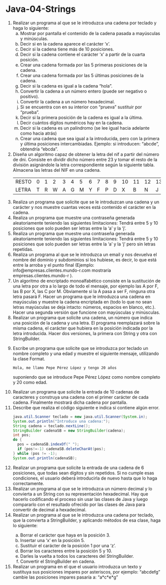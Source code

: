 # Java-04-Strings

<ol>
  <li>
    Realizar un programa al que se le introduzca una cadena por teclado y haga lo siguiente:
    <ol type="a">
      <li>
        Mostrar por pantalla el contenido de la cadena pasada a mayúsculas y minúsculas.
      </li>
      <li>
        Decir si en la cadena aparece el carácter ‘x’.
      </li>
      <li>
        Decir si la cadena tiene más de 10 posiciones.
      </li>
      <li>
        Decir si la cadena contiene el carácter ‘x’ a partir de la cuarta posición.
      </li>
      <li>
        Crear una cadena formada por las 5 primeras posiciones de la cadena.
      </li>
      <li>
        Crear una cadena formada por las 5 últimas posiciones de la cadena.
      </li>
      <li>
        Decir si la cadena es igual a la cadena “hola”.
      </li>
      <li>
        Convertir la cadena a un número entero (puede ser negativo o positivo).
      </li>
      <li>
        Convertir la cadena a un número hexadecimal.
      </li>
      <li>
        Si se encuentra con en su interior con “prueva” sustituir por “prueba”.
      </li>
      <li>
        Decir si la primera posición de la cadena es igual a la última.
      </li>
      <li>
        Decir cuántos dígitos numéricos hay en la cadena.
      </li>
      <li>
        Decir si la cadena es un palíndromo (se lee igual hacia adelante como hacia atrás)
      </li>
      <li>
        Crear una cadena que sea igual a la introducida, pero con la primera y última posiciones intercambiadas. Ejemplo: si introducen: “abcde”, obtendría “ebcda”.
      </li>
    </ol>
    
  </li>
  <li>
    Diseña un algoritmo capaz de obtener la letra del nif a partir del número de dni.
    Consiste en dividir dicho número entre 23 y tomar el resto de la división asignándole la
    letra correspondiente según la siguiente tabla. Almacena las letras del NIF en una cadena.
  </li>
  <table>
      <tr>
        <td>
          RESTO
        </td>
        <td>0
        </td>
        <td>
        1
        </td>
        <td>2
        </td>
        <td>
        3
        </td>
        <td>
        4
        </td>
        <td>
        5
        </td>
        <td>6
        </td>
        <td>7
        </td>
        <td>8
        </td>
        <td>9
        </td>
        <td>10
        </td>
        <td>11
        </td>
        <td>12
        </td>
        <td>13
        </td>
        <td>14
        </td>
        <td>15
        </td>
        <td>16
        </td>
        <td>17
        </td>
        <td>18
        </td>
        <td>19
        </td>
        <td>20
        </td>
        <td>21
        </td>
        <td>22
        </td>
      </tr>
      <tr>
        <td>
        LETRA
        </td>
        <td>
        T
        </td>
        <td>R
        </td>
        <td>
        W
        </td>
        <td>
        A
        </td>
        <td>
        G
        </td>
        <td>M
        </td>
        <td>Y
        </td>
        <td>F
        </td>
        <td>P
        </td>
        <td>D
        </td>
        <td>X
        </td>
        <td>B
        </td>
        <td>N
        </td>
        <td>J
        </td>
        <td>Z
        </td>
        <td>S
        </td>
        <td>Q
        </td>
        <td>V
        </td>
        <td>H
        </td>
        <td>L
        </td>
        <td>C
        </td>
        <td>K
        </td>
        <td>
        E
        </td>
      </tr>
    </table>
  <li>
    Realiza un programa que solicite que se le introduzcan una cadena y un carácter y nos muestre cuantas veces está contenido el carácter en la cadena.
  </li>
  <li>
    Realiza un programa que muestre una contraseña generada aleatoriamente teniendo
    las siguientes limitaciones: Tendrá entre 5 y 10 posiciones que solo pueden ser letras entre
    la ‘a’ y la ‘j’.
  </li>
  <li>
    Realiza un programa que muestre una contraseña generada aleatoriamente teniendo
    las siguientes limitaciones: Tendrá entre 5 y 10 posiciones que solo pueden ser letras entre
    la ‘a’ y la ‘j’ pero sin letras repetidas.
  </li>
  <li>
    Realiza un programa al que se le introduzca un email y nos devuelva el nombre del
    dominio y subdominios si los hubiese, es decir, lo que está entre la arroba y el punto final
    (Ejemplo: info@empresas.clientes.mundo-r.com mostraría empresas.clientes.mundo-r ).
  </li>
  <li>
    Un algoritmo de encriptado monoalfabético consiste en la sustitución de una letra
    por otra a lo largo de todo el mensaje, por ejemplo las A por F, las B por X, las C por M.
    Obviamente si la A pasa a ser F, ninguna otra letra pasará F. Hacer un programa que le
    introduzca una cadena en mayúsculas y muestre la cadena encriptada en (todo lo que no
    sean letras mayúsculas se deja intacto: números, espacios en blanco, etc.). Hacer una
    segunda versión que funcione con mayúsculas y minúsculas.
  </li>
  <li>
    Realizar un programa que solicite una cadena, un número que indica una posición de
    la cadena y una letra. El programa reemplazará sobre la misma cadena, el carácter que
    hubiera en la posición indicada por la letra introducida. Hacer dos versiones, la primera con
    String y otra con StringBuilder.
  </li>
  <li>
    <p>Escribe un programa que solicite que se introduzca por teclado un nombre completo
    y una edad y muestre el siguiente mensaje, utilizando la clase Format.</p>
    
    
    Hola, me llamo Pepe Pérez López y tengo 20 años
   
  </li>
  <p>suponiendo que se introduce Pepe Pérez López como nombre completo y 20 como edad.</p>
  <li>
    Realizar un programa que solicite la entrada de 10 cadenas de caracteres y
    construya una cadena con el primer carácter de cada cadena. Finalmente mostrará dicha
    cadena por pantalla.
  </li>
  <li>
    Describe que realiza el código siguiente e indica si contiene algún error.
  </li>
  
  ```java
  java.util.Scanner teclado = new java.util.Scanner(System.in);
  System.out.println("Introduce una cadena:");
  String cadena = teclado.nextLine();
  StringBuilder cadenaSB = new StringBuilder(cadena);
  int pos;
  do {
    pos = cadenaSB.indexOf(" ");
    if (pos!=-1) cadenaSB.deleteCharAt(pos);
  } while (pos != -1);
  System.out.println(cadenaSB);
  ```
  <li>
    Realizar un programa que solicite la entrada de una cadena de 6 posiciones, que
    todas sean dígitos y sin repetidos. Si no cumple esas condiciones, el usuario deberá
    introducirla de nuevo hasta que lo haga correctamente.
  </li>
  <li>
    Realizar un programa al que se le introduzca un número decimal y lo convierta a un
    String con su representación hexadecimal. Hay que hacerlo codificando el proceso sin usar
    las clases de Java y luego compararlo con el resultado ofrecido por las clases de Java para
    convertir de decimal a hexadecimal.
  </li>
  <li>
    Realizar un programa al que se le introduzca una cadena por teclado, que la
    convierta a StringBuilder, y aplicando métodos de esa clase, haga lo siguiente:
  </li>
  <ol type="a">
      <li>
        Borrar el carácter que haya en la posición 3.
      </li>
      <li>
        Insertar una ‘x’ en la posición 5.
      </li>
      <li>
        Sustituir el carácter de la posición 1 por una ‘z’.
      </li>
      <li>
        Borrar los caracteres entre la posición 5 y 10.
      </li>
      <li>
        Darles la vuelta a todos los caracteres del StringBuilder.
      </li>
      <li>
        Convertir el StringBuilder en cadena.
      </li>
    </ol>
  <li>
    Realizar un programa en el que el usuario introduzca un texto y sustituya sus
    posiciones impares por asteriscos, por ejemplo: “abcdefg” cambie las posiciones impares
    pasaría a: “a*c*e*g”
  </li>
</ol>
